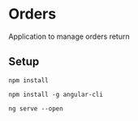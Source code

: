 # Orders

Application to manage orders return

## Setup

`npm install`

`npm install -g angular-cli`

`ng serve --open`
